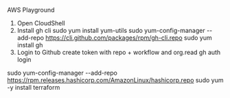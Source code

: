 AWS Playground

1. Open CloudShell
2. Install gh cli
     sudo yum install yum-utils
     sudo yum-config-manager --add-repo https://cli.github.com/packages/rpm/gh-cli.repo
     sudo yum install gh
3. Login to Github
    create token with repo + workflow and org.read
    gh auth login

sudo yum-config-manager --add-repo https://rpm.releases.hashicorp.com/AmazonLinux/hashicorp.repo
sudo yum -y install terraform
